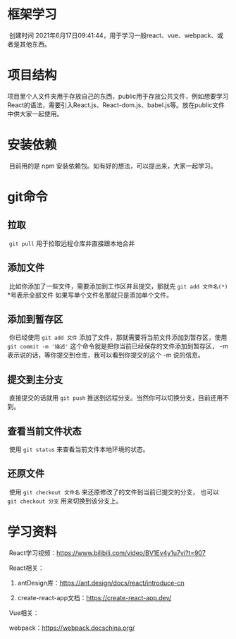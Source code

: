 # 框架学习

​	创建时间 2021年6月17日09:41:44，用于学习一般react、vue、webpack、或者是其他东西。  

# 项目结构

​	项目里个人文件夹用于存放自己的东西，public用于存放公共文件，例如想要学习React的语法，需要引入React.js、React-dom.js、babel.js等。放在public文件中供大家一起使用。

# 安装依赖

​	目前用的是 npm 安装依赖包。如有好的想法，可以提出来，大家一起学习。

# git命令

## 拉取

​	`git pull` 用于拉取远程仓库并直接跟本地合并

## 添加文件

​	比如你添加了一些文件，需要添加到工作区并且提交，那就先 `git add 文件名(*)` *号表示全部文件 如果写单个文件名那就只是添加单个文件。

## 添加到暂存区

​	你已经使用 `git add 文件` 添加了文件，那就需要将当前文件添加到暂存区，使用 `git commit -m '描述'` 这个命令就是把你当前已经保存的文件添加到暂存区， -m 表示说的话，等你提交到仓库，我可以看到你提交的这个 -m 说的信息。

## 提交到主分支

​	直接提交的话就用 `git push` 推送到远程分支。当然你可以切换分支，目前还用不到。


## 查看当前文件状态

​	使用 `git status` 来查看当前文件本地环境的状态。

## 还原文件

​	使用 `git checkout 文件名` 来还原修改了的文件到当前已提交的分支， 也可以 `git checkout 分支` 用来切换到该分支上。

# 学习资料

​	React学习视频：https://www.bilibili.com/video/BV1Ey4y1u7vi?t=907

​	React相关：

1. antDesign库：https://ant.design/docs/react/introduce-cn

2. create-react-app文档：https://create-react-app.dev/

​	Vue相关：

​	webpack：https://webpack.docschina.org/
